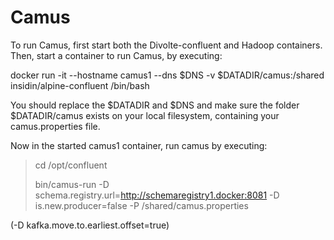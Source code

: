 # Camus

To run Camus, first start both the Divolte-confluent and Hadoop containers. Then, start a container to run Camus, by executing:

docker run -it --hostname camus1 --dns $DNS -v $DATADIR/camus:/shared insidin/alpine-confluent /bin/bash

You should replace the $DATADIR and $DNS and make sure the folder $DATADIR/camus exists on your local filesystem, containing your camus.properties file.

Now in the started camus1 container, run camus by executing:
> cd /opt/confluent
> 
> bin/camus-run -D schema.registry.url=http://schemaregistry1.docker:8081 -D is.new.producer=false -P /shared/camus.properties

(-D kafka.move.to.earliest.offset=true)
